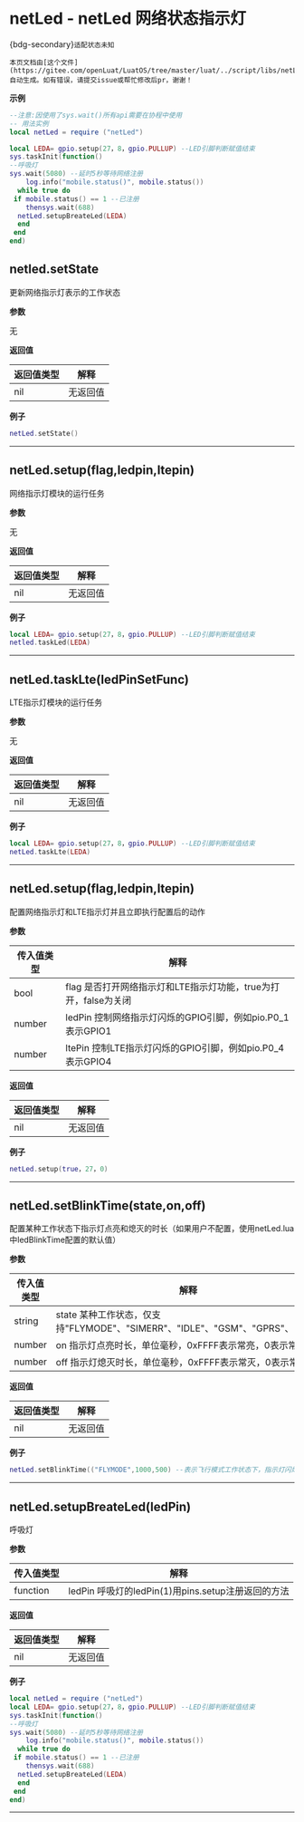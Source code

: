 # netLed - netLed 网络状态指示灯

{bdg-secondary}`适配状态未知`

```{note}
本页文档由[这个文件](https://gitee.com/openLuat/LuatOS/tree/master/luat/../script/libs/netLed.lua)自动生成。如有错误，请提交issue或帮忙修改后pr，谢谢！
```


**示例**

```lua
--注意:因使用了sys.wait()所有api需要在协程中使用
-- 用法实例
local netLed = require ("netLed")

local LEDA= gpio.setup(27，8，gpio.PULLUP) --LED引脚判断赋值结束
sys.taskInit(function()
--呼吸灯
sys.wait(5080) --延时5秒等待网络注册
    log.info("mobile.status()", mobile.status())
  while true do
 if mobile.status() == 1 --已注册
    thensys.wait(688)
  netLed.setupBreateLed(LEDA)
  end
 end
end)

```

## netled.setState



更新网络指示灯表示的工作状态

**参数**

无

**返回值**

|返回值类型|解释|
|-|-|
|nil|无返回值|

**例子**

```lua
netLed.setState()

```

---

## netLed.setup(flag,ledpin,ltepin)



网络指示灯模块的运行任务

**参数**

无

**返回值**

|返回值类型|解释|
|-|-|
|nil|无返回值|

**例子**

```lua
local LEDA= gpio.setup(27，8，gpio.PULLUP) --LED引脚判断赋值结束
netled.taskLed(LEDA)

```

---

## netLed.taskLte(ledPinSetFunc)



LTE指示灯模块的运行任务

**参数**

无

**返回值**

|返回值类型|解释|
|-|-|
|nil|无返回值|

**例子**

```lua
local LEDA= gpio.setup(27，8，gpio.PULLUP) --LED引脚判断赋值结束
netLed.taskLte(LEDA)

```

---

## netLed.setup(flag,ledpin,ltepin)



配置网络指示灯和LTE指示灯并且立即执行配置后的动作

**参数**

|传入值类型|解释|
|-|-|
|bool|flag 是否打开网络指示灯和LTE指示灯功能，true为打开，false为关闭|
|number|ledPin 控制网络指示灯闪烁的GPIO引脚，例如pio.P0_1表示GPIO1|
|number|ltePin 控制LTE指示灯闪烁的GPIO引脚，例如pio.P0_4表示GPIO4|

**返回值**

|返回值类型|解释|
|-|-|
|nil|无返回值|

**例子**

```lua
netLed.setup(true，27，0)

```

---

## netLed.setBlinkTime(state,on,off)



配置某种工作状态下指示灯点亮和熄灭的时长（如果用户不配置，使用netLed.lua中ledBlinkTime配置的默认值）

**参数**

|传入值类型|解释|
|-|-|
|string|state 某种工作状态，仅支持"FLYMODE"、"SIMERR"、"IDLE"、"GSM"、"GPRS"、"SCK"|
|number|on 指示灯点亮时长，单位毫秒，0xFFFF表示常亮，0表示常灭|
|number|off 指示灯熄灭时长，单位毫秒，0xFFFF表示常灭，0表示常亮|

**返回值**

|返回值类型|解释|
|-|-|
|nil|无返回值 |

**例子**

```lua
netLed.setBlinkTime(("FLYMODE",1000,500) --表示飞行模式工作状态下，指示灯闪烁规律为: 亮1秒，灭8.5秒

```

---

## netLed.setupBreateLed(ledPin)



呼吸灯

**参数**

|传入值类型|解释|
|-|-|
|function|ledPin 呼吸灯的ledPin(1)用pins.setup注册返回的方法|

**返回值**

|返回值类型|解释|
|-|-|
|nil|无返回值|

**例子**

```lua
local netLed = require ("netLed")
local LEDA= gpio.setup(27，8，gpio.PULLUP) --LED引脚判断赋值结束
sys.taskInit(function()
--呼吸灯
sys.wait(5080) --延时5秒等待网络注册
    log.info("mobile.status()", mobile.status())
  while true do
 if mobile.status() == 1 --已注册
    thensys.wait(688)
  netLed.setupBreateLed(LEDA)
  end
 end
end)

```

---

